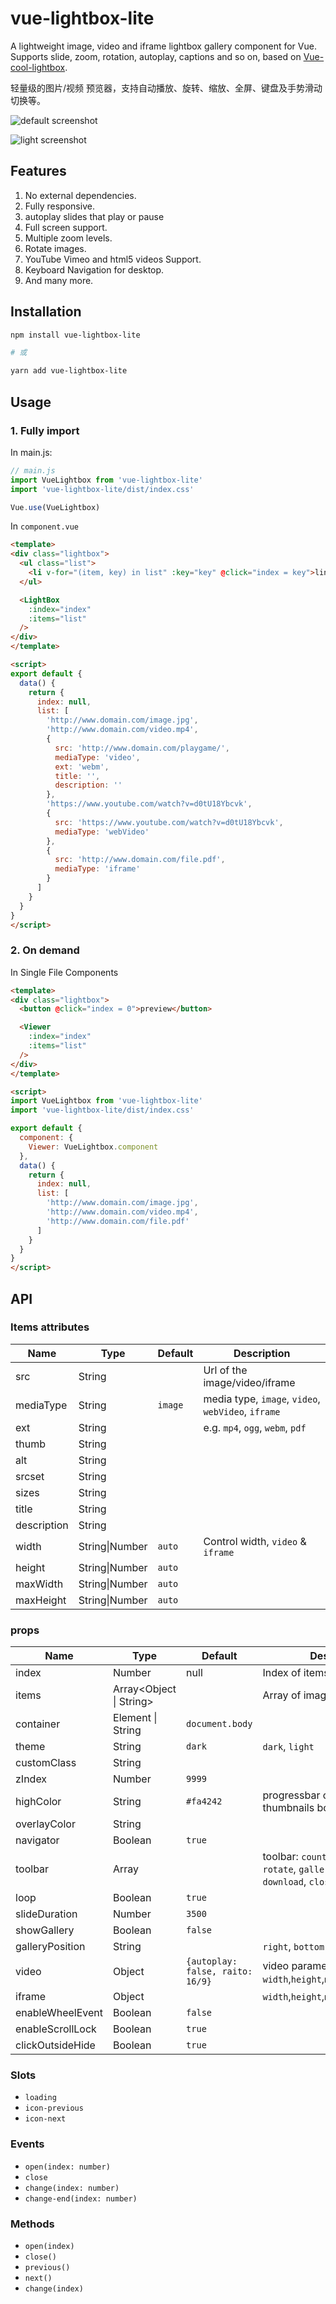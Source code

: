 # vue-lightbox-lite

A lightweight image, video and iframe lightbox gallery component for Vue. Supports slide, zoom, rotation, autoplay, captions  and so on, based on [Vue-cool-lightbox](https://github.com/lucaspulliese/vue-cool-lightbox).

轻量级的图片/视频 预览器，支持自动播放、旋转、缩放、全屏、键盘及手势滑动切换等。

![default screenshot](https://cdn.jsdelivr.net/gh/Meqn/vue-lightbox-lite/src/assets/screen_default.jpg)

![light screenshot](https://cdn.jsdelivr.net/gh/Meqn/vue-lightbox-lite/src/assets/screen_light.jpg)

## Features
1. No external dependencies.
2. Fully responsive.
3. autoplay slides that play or pause
4. Full screen support.
5. Multiple zoom levels.
6. Rotate images.
7. YouTube Vimeo and html5 videos Support.
8. Keyboard Navigation for desktop.
9. And many more.


## Installation

```bash
npm install vue-lightbox-lite

# 或

yarn add vue-lightbox-lite
```

## Usage

### 1. Fully import

In main.js:
```js
// main.js
import VueLightbox from 'vue-lightbox-lite'
import 'vue-lightbox-lite/dist/index.css'

Vue.use(VueLightbox)
```

In `component.vue`
```html
<template>
<div class="lightbox">
  <ul class="list">
    <li v-for="(item, key) in list" :key="key" @click="index = key">link - {{ key }}</li>
  </ul>

  <LightBox
    :index="index"
    :items="list"
  />
</div>
</template>

<script>
export default {
  data() {
    return {
      index: null,
      list: [
        'http://www.domain.com/image.jpg',
        'http://www.domain.com/video.mp4',
        {
          src: 'http://www.domain.com/playgame/',
          mediaType: 'video',
          ext: 'webm',
          title: '',
          description: ''
        },
        'https://www.youtube.com/watch?v=d0tU18Ybcvk',
        {
          src: 'https://www.youtube.com/watch?v=d0tU18Ybcvk',
          mediaType: 'webVideo'
        },
        {
          src: 'http://www.domain.com/file.pdf',
          mediaType: 'iframe'
        }
      ]
    }
  }
}
</script>
```

### 2. On demand

In Single File Components

```html
<template>
<div class="lightbox">
  <button @click="index = 0">preview</button>

  <Viewer
    :index="index"
    :items="list"
  />
</div>
</template>

<script>
import VueLightbox from 'vue-lightbox-lite'
import 'vue-lightbox-lite/dist/index.css'

export default {
  component: {
    Viewer: VueLightbox.component
  },
  data() {
    return {
      index: null,
      list: [
        'http://www.domain.com/image.jpg',
        'http://www.domain.com/video.mp4',
        'http://www.domain.com/file.pdf'
      ]
    }
  }
}
</script>
```


## API


### Items attributes
| Name        | Type           | Default | Description                                         |
| ----------- | -------------- | ------- | --------------------------------------------------- |
| src         | String         |         | Url of the image/video/iframe                       |
| mediaType   | String         | `image` | media type,  `image`, `video`, `webVideo`, `iframe` |
| ext         | String         |         | e.g. `mp4`, `ogg`, `webm`, `pdf`                    |
| thumb       | String         |         |                                                     |
| alt         | String         |         |                                                     |
| srcset      | String         |         |                                                     |
| sizes       | String         |         |                                                     |
| title       | String         |         |                                                     |
| description | String         |         |                                                     |
| width       | String\|Number | `auto`  | Control width, `video` & `iframe`                   |
| height      | String\|Number | `auto`  |                                                     |
| maxWidth    | String\|Number | `auto`  |                                                     |
| maxHeight   | String\|Number | `auto`  |                                                     |


### props

| Name             | Type                    | Default                          | Description                                                  |
| ---------------- | ----------------------- | -------------------------------- | ------------------------------------------------------------ |
| index            | Number                  | null                             | Index of items to open                                       |
| items            | Array<Object \| String> |                                  | Array of images/videos                                       |
| container        | Element \| String       | `document.body`                  |                                                              |
| theme            | String                  | `dark`                           | `dark`, `light`                                              |
| customClass      | String                  |                                  |                                                              |
| zIndex           | Number                  | `9999`                           |                                                              |
| highColor        | String                  | `#fa4242`                        | progressbar color and thumbnails border-color                |
| overlayColor     | String                  |                                  |                                                              |
| navigator        | Boolean                 | `true`                           |                                                              |
| toolbar          | Array<String>           |                                  | toolbar: `counter`, `zoom`, `slide`, `rotate`, `gallery`, `fullscreen`, `download`, `close` |
| loop             | Boolean                 | `true`                           |                                                              |
| slideDuration    | Number                  | `3500`                           |                                                              |
| showGallery      | Boolean                 | `false`                          |                                                              |
| galleryPosition  | String                  |                                  | `right`, `bottom`                                            |
| video            | Object                  | `{autoplay: false, raito: 16/9}` | video parameter，`autoplay`, `width`,`height`,`maxWidth`,`maxHeight` |
| iframe           | Object                  |                                  | `width`,`height`,`maxWidth`,`maxHeight`                      |
| enableWheelEvent | Boolean                 | `false`                          |                                                              |
| enableScrollLock | Boolean                 | `true`                           |                                                              |
| clickOutsideHide | Boolean                 | `true`                           |                                                              |




### Slots
- `loading`
- `icon-previous`
- `icon-next`

### Events

- `open(index: number)`
- `close`
- `change(index: number)`
- `change-end(index: number)`


### Methods

- `open(index)`
- `close()`
- `previous()`
- `next()`
- `change(index)`

